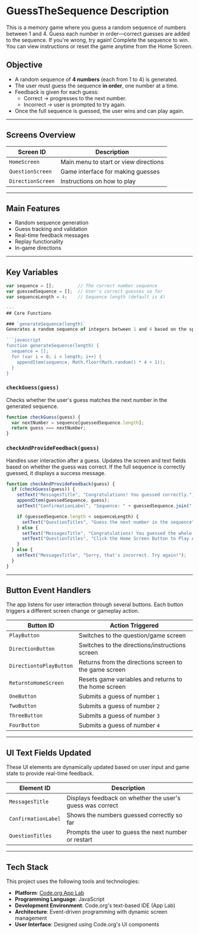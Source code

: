 # GuessTheSequence Description
This is a memory game where you guess a random sequence of numbers between 1 and 4. Guess each number in order—correct guesses are added to the sequence. If you're wrong, try again! Complete the sequence to win. You can view instructions or reset the game anytime from the Home Screen.

## Objective

- A random sequence of **4 numbers** (each from 1 to 4) is generated.
- The user must guess the sequence **in order**, one number at a time.
- Feedback is given for each guess:
  - Correct → progresses to the next number.
  - Incorrect → user is prompted to try again.
- Once the full sequence is guessed, the user wins and can play again.

---

## Screens Overview

| Screen ID         | Description                         |
|------------------|-------------------------------------|
| `HomeScreen`      | Main menu to start or view directions |
| `QuestionScreen`  | Game interface for making guesses    |
| `DirectionScreen` | Instructions on how to play          |

---

## Main Features

- Random sequence generation
- Guess tracking and validation
- Real-time feedback messages
- Replay functionality
- In-game directions

---

## Key Variables

```js
var sequence = [];         // The correct number sequence
var guessedSequence = [];  // User's correct guesses so far
var sequenceLength = 4;    // Sequence length (default is 4)

---
## Core Functions

### `generateSequence(length)`
Generates a random sequence of integers between 1 and 4 based on the specified length.

```javascript
function generateSequence(length) {
  sequence = [];
  for (var i = 0; i < length; i++) {
    appendItem(sequence, Math.floor(Math.random() * 4 + 1));
  }
}
```

### `checkGuess(guess)`
Checks whether the user's guess matches the next number in the generated sequence.

```javascript
function checkGuess(guess) {
  var nextNumber = sequence[guessedSequence.length];
  return guess === nextNumber;
}
```

### `checkAndProvideFeedback(guess)`
Handles user interaction after a guess. Updates the screen and text fields based on whether the guess was correct. If the full sequence is correctly guessed, it displays a success message.

```javascript
function checkAndProvideFeedback(guess) {
  if (checkGuess(guess)) {
    setText("MessagesTitle", "Congratulations! You guessed correctly.");
    appendItem(guessedSequence, guess);
    setText("ConfirmationLabel", "Sequence: " + guessedSequence.join(", "));

    if (guessedSequence.length < sequenceLength) {
      setText("QuestionTitles", "Guess the next number in the sequence");
    } else {
      setText("MessagesTitle", "Congratulations! You guessed the whole sequence.");
      setText("QuestionTitles", "Click the Home Screen Button to Play Again!");
    }
  } else {
    setText("MessagesTitle", "Sorry, that's incorrect. Try again!");
  }
}
```

---

## Button Event Handlers

The app listens for user interaction through several buttons. Each button triggers a different screen change or gameplay action.

| Button ID               | Action Triggered                                      |
|-------------------------|--------------------------------------------------------|
| `PlayButton`            | Switches to the question/game screen                   |
| `DirectionButton`       | Switches to the directions/instructions screen         |
| `DirectiontoPlayButton` | Returns from the directions screen to the game screen  |
| `ReturntoHomeScreen`    | Resets game variables and returns to the home screen   |
| `OneButton`             | Submits a guess of number `1`                          |
| `TwoButton`             | Submits a guess of number `2`                          |
| `ThreeButton`           | Submits a guess of number `3`                          |
| `FourButton`            | Submits a guess of number `4`                          |

---

## UI Text Fields Updated

These UI elements are dynamically updated based on user input and game state to provide real-time feedback.

| Element ID         | Description                                                |
|--------------------|------------------------------------------------------------|
| `MessagesTitle`    | Displays feedback on whether the user's guess was correct  |
| `ConfirmationLabel`| Shows the numbers guessed correctly so far                 |
| `QuestionTitles`   | Prompts the user to guess the next number or restart       |

---

## Tech Stack

This project uses the following tools and technologies:

- **Platform**: [Code.org App Lab](https://code.org/educate/applab)
- **Programming Language**: JavaScript
- **Development Environment**: Code.org's text-based IDE (App Lab)
- **Architecture**: Event-driven programming with dynamic screen management
- **User Interface**: Designed using Code.org's UI components
